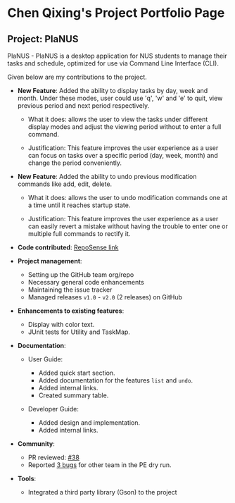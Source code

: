 # Chen Qixing's Project Portfolio Page

## Project: PlaNUS

PlaNUS - PlaNUS is a desktop application for NUS students to manage their tasks and 
schedule, optimized for use via Command Line Interface (CLI).

Given below are my contributions to the project.

* **New Feature**: Added the ability to display tasks by day, week and month. Under these modes,
user could use 'q', 'w' and 'e' to quit, view previous period and next period respectively. 

  * What it does: allows the user to view the tasks under different display modes and 
  adjust the viewing period without to enter a full command.
  
  * Justification: This feature improves the user experience as a user can focus on tasks over a specific period
   (day, week, month) and change the period conveniently.

* **New Feature**: Added the ability to undo previous modification commands like add, edit, delete.

  * What it does: allows the user to undo modification commands one at a time until it reaches startup state. 
  
  * Justification: This feature improves the user experience as a user can easily revert a mistake without having
  the trouble to enter one or multiple full commands to rectify it.

* **Code contributed**: [RepoSense link](https://nus-cs2113-ay2021s1.github.io/tp-dashboard/#breakdown=true&search=qx-)

* **Project management**:
  * Setting up the GitHub team org/repo
  * Necessary general code enhancements
  * Maintaining the issue tracker
  * Managed releases `v1.0` - `v2.0` (2 releases) on GitHub

* **Enhancements to existing features**:
    * Display with color text.
    * JUnit tests for Utility and TaskMap.

* **Documentation**:
  * User Guide:
    * Added quick start section.
    * Added documentation for the features `list` and `undo`.
    * Added internal links.
    * Created summary table.
    
  * Developer Guide:
    * Added design and implementation.
    * Added internal links.

* **Community**:
  * PR reviewed: [\#38](https://github.com/AY2021S1-CS2113T-W12-1/tp/pull/38)
  * Reported [3 bugs](https://github.com/QX-CHEN/ped/issues) for other team in the PE dry run.

* **Tools**:
  * Integrated a third party library (Gson) to the project
